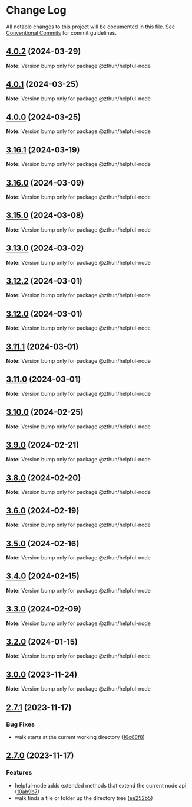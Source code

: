 # Change Log

All notable changes to this project will be documented in this file.
See [Conventional Commits](https://conventionalcommits.org) for commit guidelines.

## [4.0.2](https://github.com/zthun/helpful/compare/v4.0.1...v4.0.2) (2024-03-29)

**Note:** Version bump only for package @zthun/helpful-node





## [4.0.1](https://github.com/zthun/helpful/compare/v4.0.0...v4.0.1) (2024-03-25)

**Note:** Version bump only for package @zthun/helpful-node





## [4.0.0](https://github.com/zthun/helpful/compare/v3.16.1...v4.0.0) (2024-03-25)

**Note:** Version bump only for package @zthun/helpful-node





## [3.16.1](https://github.com/zthun/helpful/compare/v3.16.0...v3.16.1) (2024-03-19)

**Note:** Version bump only for package @zthun/helpful-node





## [3.16.0](https://github.com/zthun/helpful/compare/v3.15.1...v3.16.0) (2024-03-09)

**Note:** Version bump only for package @zthun/helpful-node





## [3.15.0](https://github.com/zthun/helpful/compare/v3.14.0...v3.15.0) (2024-03-08)

**Note:** Version bump only for package @zthun/helpful-node





## [3.13.0](https://github.com/zthun/helpful/compare/v3.12.2...v3.13.0) (2024-03-02)

**Note:** Version bump only for package @zthun/helpful-node





## [3.12.2](https://github.com/zthun/helpful/compare/v3.12.1...v3.12.2) (2024-03-01)

**Note:** Version bump only for package @zthun/helpful-node





## [3.12.0](https://github.com/zthun/helpful/compare/v3.11.1...v3.12.0) (2024-03-01)

**Note:** Version bump only for package @zthun/helpful-node





## [3.11.1](https://github.com/zthun/helpful/compare/v3.11.0...v3.11.1) (2024-03-01)

**Note:** Version bump only for package @zthun/helpful-node





## [3.11.0](https://github.com/zthun/helpful/compare/v3.10.1...v3.11.0) (2024-03-01)

**Note:** Version bump only for package @zthun/helpful-node





## [3.10.0](https://github.com/zthun/helpful/compare/v3.9.0...v3.10.0) (2024-02-25)

**Note:** Version bump only for package @zthun/helpful-node





## [3.9.0](https://github.com/zthun/helpful/compare/v3.8.0...v3.9.0) (2024-02-21)

**Note:** Version bump only for package @zthun/helpful-node





## [3.8.0](https://github.com/zthun/helpful/compare/v3.7.3...v3.8.0) (2024-02-20)

**Note:** Version bump only for package @zthun/helpful-node





## [3.6.0](https://github.com/zthun/helpful/compare/v3.5.0...v3.6.0) (2024-02-19)

**Note:** Version bump only for package @zthun/helpful-node





## [3.5.0](https://github.com/zthun/helpful/compare/v3.4.0...v3.5.0) (2024-02-16)

**Note:** Version bump only for package @zthun/helpful-node





## [3.4.0](https://github.com/zthun/helpful/compare/v3.3.1...v3.4.0) (2024-02-15)

**Note:** Version bump only for package @zthun/helpful-node





## [3.3.0](https://github.com/zthun/helpful/compare/v3.2.1...v3.3.0) (2024-02-09)

**Note:** Version bump only for package @zthun/helpful-node





## [3.2.0](https://github.com/zthun/helpful/compare/v3.1.0...v3.2.0) (2024-01-15)

**Note:** Version bump only for package @zthun/helpful-node





## [3.0.0](https://github.com/zthun/helpful/compare/v2.7.1...v3.0.0) (2023-11-24)

**Note:** Version bump only for package @zthun/helpful-node





## [2.7.1](https://github.com/zthun/helpful/compare/v2.7.0...v2.7.1) (2023-11-17)


### Bug Fixes

* walk starts at the current working directory ([16c68f8](https://github.com/zthun/helpful/commit/16c68f84b2e1da4162d9aafbe57e07f949b0d81c))



## [2.7.0](https://github.com/zthun/helpful/compare/v2.6.0...v2.7.0) (2023-11-17)


### Features

* helpful-node adds extended methods that extend the current node api ([10ab9b7](https://github.com/zthun/helpful/commit/10ab9b75c0b152e4cf1e3628801c0542a1d14e7d))
* walk finds a file or folder up the directory tree ([ee252b5](https://github.com/zthun/helpful/commit/ee252b52105873c9adacfe18ccce26017896e5eb))
